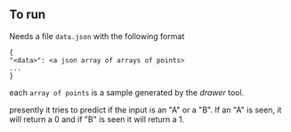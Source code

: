 ## To run
Needs a file `data.json` with the following format
```
{
"<data>": <a json array of arrays of points>
...
}
```

each `array of points` is a sample generated by the *drawer* tool.

presently it tries to predict if the input is an "A" or a "B". If an "A" is seen, it will return a 0 and if "B" is seen  it will return a 1.
